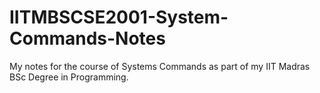 # IITMBSCSE2001-System-Commands-Notes
My notes for the course of Systems Commands as part of my IIT Madras BSc Degree in Programming.
